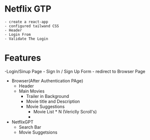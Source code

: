# Netflix GTP

    - create a react-app
    - configured tailwand CSS
    - Header
    - Login From
    - Validate The Login

# Features

-Login/Sinup Page - Sign In / Sign Up Form - redirect to Browser Page

- Browser(After Authentication PAge)
  - Header
  - Main Movies
    - Trailer in Background
    - Movie title and Description
    - Movie Suggestions
      - Movie List \* N (Vericlly Scroll's)
      -
- NetflixGPT
  - Search Bar
  - Movie Suggetsions
